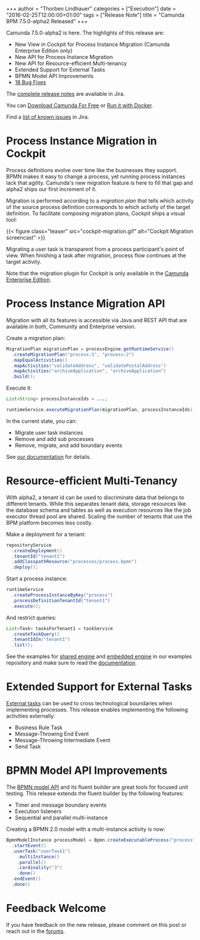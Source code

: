 +++
author = "Thorben Lindhauer"
categories = ["Execution"]
date = "2016-02-25T12:00:00+01:00"
tags = ["Release Note"]
title = "Camunda BPM 7.5.0-alpha2 Released"
+++

Camunda 7.5.0-alpha2 is here. The highlights of this release are:

* New View in Cockpit for Process Instance Migration (Camunda Enterprise Edition only)
* New API for Process Instance Migration
* New API for Resource-efficient Multi-tenancy
* Extended Support for External Tasks
* BPMN Model API Improvements
* [18 Bug Fixes](https://app.camunda.com/jira/issues/?jql=issuetype%20%3D%20%22Bug%20Report%22%20AND%20fixVersion%20%3D%207.5.0-alpha2)

The [complete release notes](https://app.camunda.com/jira/secure/ReleaseNote.jspa?projectId=10230&version=14390) are available in Jira.

You can [Download Camunda For Free](https://camunda.org/download/)
or [Run it with Docker](https://hub.docker.com/r/camunda/camunda-bpm-platform/).

Find a [list of known issues](https://app.camunda.com/jira/issues/?jql=project%20%3D%20%22camunda%20BPM%22%20and%20affectedVersion%20%3D%207.5.0-alpha2) in Jira.

<!--more-->


# Process Instance Migration in Cockpit

Process definitions evolve over time like the businesses they support. BPMN makes it easy to change a process, yet running process instances lack that agility. Camunda's new migration feature is here to fill that gap and alpha2 ships our first increment of it.

Migration is performed according to a *migration plan* that tells which activity of the source process definition corresponds to which activity of the target definition.
To facilitate composing migration plans, Cockpit ships a visual tool:

{{< figure class="teaser" src="cockpit-migration.gif" alt="Cockpit Migration screencast" >}}

Migrating a user task is transparent from a process participant's point of view. When finishing a task after migration, process flow continues at the target activity.

Note that the migration plugin for Cockpit is only available in the [Camunda Enterprise Edition](http://camunda.com/bpm/enterprise/).


# Process Instance Migration API

Migration with all its features is accessible via Java and REST API that are available in both, Community and Enterprise version.

Create a migration plan:

```java
MigrationPlan migrationPlan = processEngine.getRuntimeService()
  .createMigrationPlan("process:1", "process:2")
  .mapEqualActivities()
  .mapActivities("validateAddress", "validatePostalAddress")
  .mapActivities("archiveApplication", "archiveApplication")
  .build();
```

Execute it:

```java
List<String> processInstanceIds = ...;

runtimeService.executeMigrationPlan(migrationPlan, processInstanceIds);
```

In the current state, you can:

* Migrate user task instances
* Remove and add sub processes
* Remove, migrate, and add boundary events

See [our documentation](http://docs.camunda.org/manual/latest/user-guide/process-engine/process-instance-migration/) for details.


# Resource-efficient Multi-Tenancy

With alpha2, a tenant id can be used to discriminate data that belongs to different tenants. While this separates tenant data, storage resources like the database schema and tables as well as execution resources like the job executor thread pool are shared. Scaling the number of tenants that use the BPM platform becomes less costly.

Make a deployment for a tenant:

```java
repositoryService
  .createDeployment()
  .tenantId("tenant1")
  .addClasspathResource("processes/process.bpmn")
  .deploy();
```

Start a process instance:

```java
runtimeService
  .createProcessInstanceByKey("process")
  .processDefinitionTenantId("tenant1")
  .execute();
```

And restrict queries:

```java
List<Task> tasksForTenant1 = taskService
  .createTaskQuery()
  .tenantIdIn("tenant1")
  .list();
```

See the examples for [shared engine](https://github.com/camunda/camunda-bpm-examples/tree/master/multi-tenancy/tenant-identifier-shared) and [embedded engine](https://github.com/camunda/camunda-bpm-examples/tree/master/multi-tenancy/tenant-identifier-embedded) in our examples repository and make sure to read the [documentation](http://docs.camunda.org/manual/latest/user-guide/process-engine/multi-tenancy/#one-process-engine-with-tenant-identifiers).


# Extended Support for External Tasks

[External tasks](https://docs.camunda.org/manual/latest/user-guide/process-engine/external-tasks/) can be used to cross technological boundaries when implementing processes. This release enables implementing the following activities externally:

* Business Rule Task
* Message-Throwing End Event
* Message-Throwing Intermediate Event
* Send Task


# BPMN Model API Improvements

The [BPMN model API](https://docs.camunda.org/manual/latest/user-guide/model-api/bpmn-model-api/) and its fluent builder are great tools for focused unit testing. This release extends the fluent builder by the following features:

* Timer and message boundary events
* Execution listeners
* Sequential and parallel multi-instance

Creating a BPMN 2.0 model with a multi-instance activity is now:

```java
BpmnModelInstance processModel = Bpmn.createExecutableProcess("process")
  .startEvent()
  .userTask("userTask1")
    .multiInstance()
    .parallel()
    .cardinality("3")
    .done()
  .endEvent()
  .done()
```


# Feedback Welcome

If you have feedback on the new release, please comment on this post or reach out in the [forums](https://groups.google.com/forum/#!forum/camunda-bpm-users).
